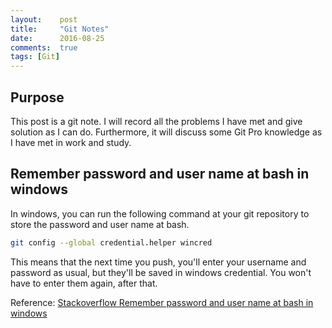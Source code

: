 ```yaml
---
layout:    post
title:     "Git Notes"
date:      2016-08-25
comments:  true
tags: [Git]
---
```


## Purpose
This post is a git note. I will record all the problems I have met and give solution as I can do. Furthermore, it will discuss some Git Pro knowledge as I have met in work and study.


## Remember password and user name at bash in windows
In windows, you can run the following command at your git repository to store the password and user name at bash.

```bash
git config --global credential.helper wincred
```

This means that the next time you push, you'll enter your username and password as usual, but they'll be saved in windows credential. You won't have to enter them again, after that.

Reference: [Stackoverflow Remember password and user name at bash in windows][1]

[1]: http://stackoverflow.com/questions/5727555/remember-password-git-bash-under-windows
